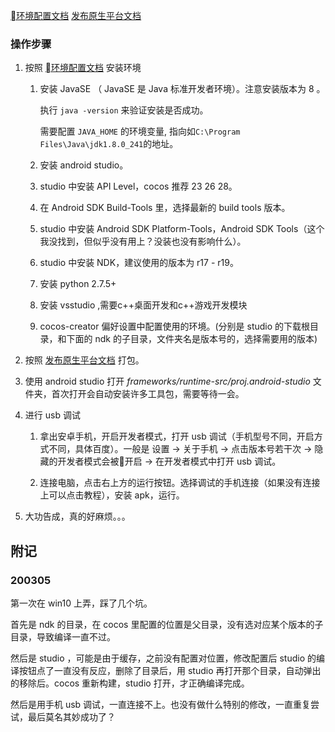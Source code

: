 [环境配置文档](https://docs.cocos.com/creator/manual/zh/publish/setup-native-development.html)
[发布原生平台文档](https://docs.cocos.com/creator/manual/zh/publish/publish-native.html)

### 操作步骤

1. 按照 [环境配置文档](https://docs.cocos.com/creator/manual/zh/publish/setup-native-development.html) 安装环境

    1. 安装 JavaSE （ JavaSE 是 Java 标准开发者环境）。注意安装版本为 8 。

        执行 `java -version` 来验证安装是否成功。

        需要配置 `JAVA_HOME` 的环境变量, 指向如`C:\Program Files\Java\jdk1.8.0_241`的地址。
        
    2. 安装 android studio。
    3. studio 中安装 API Level，cocos 推荐 23 26 28。
    4. 在 Android SDK Build-Tools 里，选择最新的 build tools 版本。
    5. studio 中安装 Android SDK Platform-Tools，Android SDK Tools（这个我没找到，但似乎没有用上？没装也没有影响什么）。
    6. studio 中安装 NDK，建议使用的版本为 r17 - r19。
    8. 安装 python 2.7.5+
    9. 安装 vsstudio ,需要c++桌面开发和c++游戏开发模块
    10. cocos-creator 偏好设置中配置使用的环境。(分别是 studio 的下载根目录，和下面的 ndk 的子目录，文件夹名是版本号的，选择需要用的版本)

2. 按照 [发布原生平台文档](https://docs.cocos.com/creator/manual/zh/publish/publish-native.html) 打包。

3. 使用 android studio 打开 *frameworks/runtime-src/proj.android-studio* 文件夹，首次打开会自动安装许多工具包，需要等待一会。

4. 进行 usb 调试

    1. 拿出安卓手机，开启开发者模式，打开 usb 调试（手机型号不同，开启方式不同，具体百度）。一般是 设置 -> 关于手机 -> 点击版本号若干次 -> 隐藏的开发者模式会被开启 -> 在开发者模式中打开 usb 调试。

    2. 连接电脑，点击右上方的运行按钮。选择调试的手机连接（如果没有连接上可以点击教程），安装 apk，运行。

5. 大功告成，真的好麻烦。。。


## 附记

### 200305

第一次在 win10 上弄，踩了几个坑。

首先是 ndk 的目录，在 cocos 里配置的位置是父目录，没有选对应某个版本的子目录，导致编译一直不过。

然后是 studio ，可能是由于缓存，之前没有配置对位置，修改配置后 studio 的编译按钮点了一直没有反应，删除了目录后，用 studio 再打开那个目录，自动弹出的移除后。cocos 重新构建，studio 打开，才正确编译完成。

然后是用手机 usb 调试，一直连接不上。也没有做什么特别的修改，一直重复尝试，最后莫名其妙成功了？